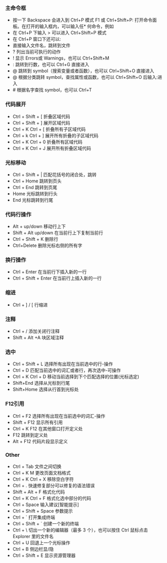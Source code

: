 ### 主命令框
* 按一下 Backspace 会进入到 Ctrl+P 模式   F1 或 Ctrl+Shift+P: 打开命令面板。在打开的输入框内，可以输入任* 何命令，例如
* 在 Ctrl+P 下输入 > 可以进入 Ctrl+Shift+P 模式
* 在 Ctrl+P 窗口下还可以:
* 直接输入文件名，跳转到文件
* ? 列出当前可执行的动作
* ! 显示 Errors或 Warnings，也可以 Ctrl+Shift+M
* : 跳转到行数，也可以 Ctrl+G 直接进入
* @ 跳转到 symbol（搜索变量或者函数），也可以 Ctrl+Shift+O 直接进入
* @ 根据分类跳转 symbol，查找属性或函数，也可以 Ctrl+Shift+O 后输入:进入
* \# 根据名字查找 symbol，也可以 Ctrl+T

### 代码展开
* Ctrl + Shift + [    折叠区域代码
* Ctrl + Shift + ]    展开区域代码
&nbsp;
* Ctrl + K Ctrl + [   折叠所有子区域代码
* Ctrl + k Ctrl + ]   展开所有折叠的子区域代码
&nbsp;
* Ctrl + K Ctrl + 0   折叠所有区域代码
* Ctrl + K Ctrl + J   展开所有折叠区域代码

### 光标移动
* Ctrl + Shift + |    匹配花括号的闭合处，跳转
* Ctrl + Home         跳转到页头
* Ctrl + End          跳转到页尾
* Home                光标跳转到行头
* End                 光标跳转到行尾

### 代码行操作
* Alt + up/down       移动行上下
* Shift + Alt up/down 在当前行上下复制当前行
* Ctrl + Shift + K    删除行
* Ctrl+Delete         删除光标右侧的所有字

### 换行操作
* Ctrl + Enter          在当前行下插入新的一行
* Ctrl + Shift + Enter  在当前行上插入新的一行

### 缩进
* Ctrl + ] / [        行缩进

### 注释
* Ctrl + /        添加关闭行注释
* Shift + Alt +A  块区域注释

### 选中
* Ctrl + Shift + L 选择所有出现在当前选中的行-操作
* Ctrl + D   匹配当前选中的词汇或者行，再次选中-可操作
* Ctrl + K Ctrl + D 移动当前选择到下个匹配选择的位置(光标选定)
* Shift+End   选择从光标到行尾
* Shift+Home  选择从行首到光标处

### F12引用
* Ctrl + F2 选择所有出现在当前选中的词汇-操作
* Shift + F12 显示所有引用
* Ctrl + K F12 在其他窗口打开定义处
* F12 跳转到定义处
* Alt + F12 代码片段显示定义

### Other
* Ctrl + Tab 文件之间切换
* Ctrl + K M 更改页面文档格式
* Ctrl + K Ctrl + X 移除空白字符
* Ctrl + . 快速修复部分可以修复的语法错误
* Shift + Alt + F 格式化代码
* Ctrl + K Ctrl + F 格式化选中部分的代码
* Ctrl + Space 输入建议[智能提示]
* Ctrl + Shift + Space 参数提示
* Ctrl + ` 打开集成终端
* Ctrl + Shift + ` 创建一个新的终端
* Ctrl + \ 切出一个新的编辑器（最多 3 个），也可以按住 Ctrl 鼠标点击 Explorer 里的文件名
* Ctrl + U 回退上一个光标操作
* Ctrl + B 侧边栏显/隐
* Ctrl + Shift + E 显示资源管理器

